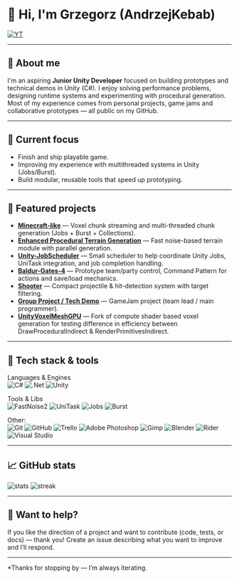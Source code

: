 # 👋 Hi, I'm Grzegorz (AndrzejKebab)
[![YT](https://img.shields.io/badge/YouTube-%23FF0000.svg?logo=YouTube&logoColor=white)](https://www.youtube.com/@AndrzejKebab)

---

## 💫 About me
I'm an aspiring **Junior Unity Developer** focused on building prototypes and technical demos in Unity (C#). I enjoy solving performance problems, designing runtime systems and experimenting with procedural generation.  
Most of my experience comes from personal projects, game jams and collaborative prototypes — all public on my GitHub.

---

## 🎯 Current focus
- Finish and ship playable game.  
- Improving my experience with multithreaded systems in Unity (Jobs/Burst).  
- Build modular, reusable tools that speed up prototyping.

---

## 🧩 Featured projects

- **[Minecraft-like](https://github.com/AndrzejKebab/Minecraft-like-Game)** — Voxel chunk streaming and multi-threaded chunk generation (Jobs + Burst + Collections).  
- **[Enhanced Procedural Terrain Generation](https://github.com/AndrzejKebab/Enhanced-Procedural-Terrain-Generation)** — Fast noise-based terrain module with parallel generation.  
- **[Unity-JobScheduler](https://github.com/AndrzejKebab/Unity-JobScheduler)** — Small scheduler to help coordinate Unity Jobs, UniTask integration, and job completion handling.  
- **[Baldur-Gates-4](https://github.com/AndrzejKebab/Baldur-Gates-4)** — Prototype team/party control, Command Pattern for actions and save/load mechanics.  
- **[Shooter](https://github.com/AndrzejKebab/Shooter)** — Compact projectile & hit-detection system with target filtering.  
- **[Group Project / Tech Demo](https://github.com/AndrzejKebab/Group-Project-Tech-Demo)** — GameJam project (team lead / main programmer).
- **[UnityVoxelMeshGPU](https://github.com/AndrzejKebab/UnityVoxelMeshGPU)** — Fork of compute shader based voxel generation for testing difference in efficiency between DrawProceduralIndirect & RenderPrimitivesIndirect.

---

## 🧰 Tech stack & tools

Languages & Engines <br>
![C#](https://img.shields.io/badge/c%23-%23239120.svg?style=for-the-badge\&logo=c-sharp\&logoColor=white)
![.Net](https://img.shields.io/badge/.NET-5C2D91?style=for-the-badge&logo=.net&logoColor=white)
![Unity](https://img.shields.io/badge/Unity-%2320232a.svg?style=for-the-badge\&logo=unity\&logoColor=white)

Tools & Libs <br>
![FastNoise2](https://img.shields.io/badge/FastNoise2-lightgrey?style=for-the-badge)
![UniTask](https://img.shields.io/badge/UniTask-lightgrey?style=for-the-badge)
![Jobs](https://img.shields.io/badge/UnityJobs-lightgrey?style=for-the-badge)
![Burst](https://img.shields.io/badge/Burst-lightgrey?style=for-the-badge)

Other: <br>
![Git](https://img.shields.io/badge/git-%23F05033.svg?style=for-the-badge&logo=git&logoColor=white) 
![GitHub](https://img.shields.io/badge/github-%23121011.svg?style=for-the-badge&logo=github&logoColor=white)
![Trello](https://img.shields.io/badge/Trello-%23026AA7.svg?style=for-the-badge&logo=Trello&logoColor=white)
![Adobe Photoshop](https://img.shields.io/badge/adobe%20photoshop-%2331A8FF.svg?style=for-the-badge&logo=adobe%20photoshop&logoColor=white)
![Gimp](https://img.shields.io/badge/Gimp-657D8B?style=for-the-badge&logo=gimp&logoColor=FFFFFF)
![Blender](https://img.shields.io/badge/blender-%23F5792A.svg?style=for-the-badge&logo=blender&logoColor=white)
![Rider](https://img.shields.io/badge/Rider-yellow?style=for-the-badge)
![Visual Studio](https://img.shields.io/badge/Visual_Studio-purple?style=for-the-badge)

---

## 📈 GitHub stats

![stats](https://github-readme-stats.vercel.app/api?username=AndrzejKebab&theme=dark&hide_border=false&include_all_commits=true&count_private=true)
![streak](https://nirzak-streak-stats.vercel.app/?user=AndrzejKebab&theme=dark&hide_border=false)

---

## 🚀 Want to help?

If you like the direction of a project and want to contribute (code, tests, or docs) — thank you! Create an issue describing what you want to improve and I’ll respond.

---

*Thanks for stopping by — I’m always iterating.
